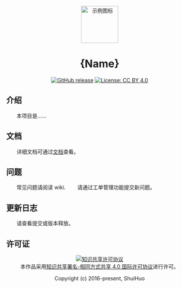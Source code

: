 <p align="center"><a href="https://example.com/" target="_blank" rel="noopener noreferrer"><img width="100" src="https://example.com/images/logo.png" alt="示例图标"></a></p>

<h1 align="center">{Name}</h1>

<div align="center">

  [![GitHub release](https://img.shields.io/github/release/qubyte/rubidium.svg?style=flat-square)]()
  [![License: CC BY 4.0](https://img.shields.io/badge/License-CC%20BY%20SA%204.0-lightgrey.svg?style=flat-square)](https://creativecommons.org/licenses/by/4.0/)

</div>

## 介绍

　　本项目是……

## 文档

　　详细文档可通过[文档](https://)查看。


## 问题

　　常见问题请阅读 wiki.
　　请通过工单管理功能提交新问题。


## 更新日志

　　请查看提交或版本释放。

## 许可证

<div align="center">
  <div><a rel="license" href="http://creativecommons.org/licenses/by-sa/4.0/"><img alt="知识共享许可协议" style="border-width:0" src="https://i.creativecommons.org/l/by-sa/4.0/88x31.png" /></a><br />本作品采用<a rel="license" href="http://creativecommons.org/licenses/by-sa/4.0/">知识共享署名-相同方式共享 4.0 国际许可协议</a>进行许可。</div>
  <p>Copyright (c) 2016-present, ShuiHuo</p>
</div>
